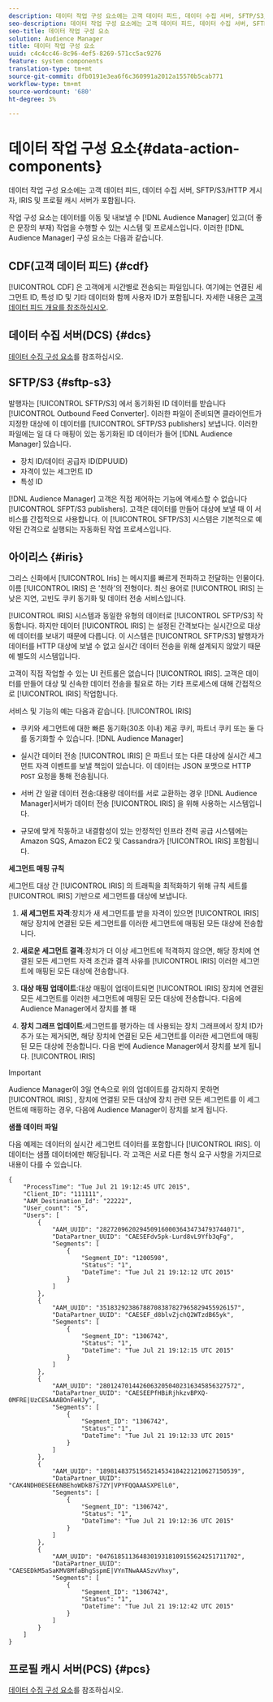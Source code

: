 ```yaml
---
description: 데이터 작업 구성 요소에는 고객 데이터 피드, 데이터 수집 서버, SFTP/S3/HTTP 게시자, IRIS 및 프로필 캐시 서버가 포함됩니다.
seo-description: 데이터 작업 구성 요소에는 고객 데이터 피드, 데이터 수집 서버, SFTP/S3/HTTP 게시자, IRIS 및 프로필 캐시 서버가 포함됩니다.
seo-title: 데이터 작업 구성 요소
solution: Audience Manager
title: 데이터 작업 구성 요소
uuid: c4c4cc46-8c96-4ef5-8269-571cc5ac9276
feature: system components
translation-type: tm+mt
source-git-commit: dfb0191e3ea6f6c360991a2012a15570b5cab771
workflow-type: tm+mt
source-wordcount: '680'
ht-degree: 3%

---
```



# 데이터 작업 구성 요소{#data-action-components}

데이터 작업 구성 요소에는 고객 데이터 피드, 데이터 수집 서버, SFTP/S3/HTTP 게시자, IRIS 및 프로필 캐시 서버가 포함됩니다.

<!-- 

c_compact.xml

 -->

작업 구성 요소는 데이터를 이동 및 내보낼 수 [!DNL Audience Manager] 있고(더 좋은 문장의 부재) 작업을 수행할 수 있는 시스템 및 프로세스입니다. 이러한 [!DNL Audience Manager] 구성 요소는 다음과 같습니다.

## CDF(고객 데이터 피드) {#cdf}

[!UICONTROL CDF] 은 고객에게 시간별로 전송되는 파일입니다. 여기에는 연결된 세그먼트 ID, 특성 ID 및 기타 데이터와 함께 사용자 ID가 포함됩니다. 자세한 내용은 [고객 데이터 피드 개요를 참조하십시오](../../features/cdf-files.md).

## 데이터 수집 서버(DCS) {#dcs}

[데이터 수집 구성 요소](../../reference/system-components/components-data-collection.md)를 참조하십시오.

## SFTP/S3 {#sftp-s3}

발행자는 [!UICONTROL SFTP/S3] 에서 동기화된 ID 데이터를 받습니다 [!UICONTROL Outbound Feed Converter]. 이러한 파일이 준비되면 클라이언트가 지정한 대상에 이 데이터를 [!UICONTROL SFTP/S3 publishers] 보냅니다. 이러한 파일에는 일 대 다 매핑이 있는 동기화된 ID 데이터가 들어 [!DNL Audience Manager] 있습니다.

* 장치 ID/데이터 공급자 ID(DPUUID)
* 자격이 있는 세그먼트 ID
* 특성 ID

[!DNL Audience Manager] 고객은 직접 제어하는 기능에 액세스할 수 없습니다 [!UICONTROL SFPT/S3 publishers]. 고객은 데이터를 만들어 대상에 보낼 때 이 서비스를 간접적으로 사용합니다. 이 [!UICONTROL SFTP/S3] 시스템은 기본적으로 예약된 간격으로 실행되는 자동화된 작업 프로세스입니다.

## 아이리스 {#iris}

그리스 신화에서 [!UICONTROL Iris] 는 메시지를 빠르게 전파하고 전달하는 인물이다. 이름 [!UICONTROL IRIS] 은 &#39;천하&#39;의 전형이다. 최신 용어로 [!UICONTROL IRIS] 는 낮은 지연, 고빈도 쿠키 동기화 및 데이터 전송 서비스입니다.

[!UICONTROL IRIS] 시스템과 동일한 유형의 데이터로 [!UICONTROL SFTP/S3] 작동합니다. 하지만 데이터 [!UICONTROL IRIS] 는 설정된 간격보다는 실시간으로 대상에 데이터를 보내기 때문에 다릅니다. 이 시스템은 [!UICONTROL SFTP/S3] 발행자가 데이터를 HTTP 대상에 보낼 수 없고 실시간 데이터 전송을 위해 설계되지 않았기 때문에 별도의 시스템입니다.

고객이 직접 작업할 수 있는 UI 컨트롤은 없습니다 [!UICONTROL IRIS]. 고객은 데이터를 만들어 대상 및 신속한 데이터 전송을 필요로 하는 기타 프로세스에 대해 간접적으로 [!UICONTROL IRIS] 작업합니다.

서비스 및 기능의 예는 다음과 같습니다. [!UICONTROL IRIS]

* 쿠키와 세그먼트에 대한 빠른 동기화(30초 이내) 제공 쿠키, 파트너 쿠키 또는 둘 다를 동기화할 수 있습니다. [!DNL Audience Manager]
* 실시간 데이터 전송 [!UICONTROL IRIS] 은 파트너 또는 다른 대상에 실시간 세그먼트 자격 이벤트를 보낼 책임이 있습니다. 이 데이터는 JSON 포맷으로 HTTP `POST` 요청을 통해 전송됩니다.

* 서버 간 일괄 데이터 전송:대용량 데이터를 서로 교환하는 경우 [!DNL Audience Manager]서버가 데이터 전송 [!UICONTROL IRIS] 을 위해 사용하는 시스템입니다.

* 규모에 맞게 작동하고 내결함성이 있는 안정적인 인프라 전력 공급 시스템에는 Amazon SQS, Amazon EC2 및 Cassandra가 [!UICONTROL IRIS] 포함됩니다.

**세그먼트 매핑 규칙**

세그먼트 대상 간 [!UICONTROL IRIS] 의 트래픽을 최적화하기 위해 규칙 세트를 [!UICONTROL IRIS] 기반으로 세그먼트를 대상에 보냅니다.

1. **새 세그먼트 자격**:장치가 새 세그먼트를 받을 자격이 있으면 [!UICONTROL IRIS] 해당 장치에 연결된 모든 세그먼트를 이러한 세그먼트에 매핑된 모든 대상에 전송합니다.

1. **새로운 세그먼트 결격**:장치가 더 이상 세그먼트에 적격하지 않으면, 해당 장치에 연결된 모든 세그먼트 자격 조건과 결격 사유를 [!UICONTROL IRIS] 이러한 세그먼트에 매핑된 모든 대상에 전송합니다.

1. **대상 매핑 업데이트**:대상 매핑이 업데이트되면 [!UICONTROL IRIS] 장치에 연결된 모든 세그먼트를 이러한 세그먼트에 매핑된 모든 대상에 전송합니다. 다음에 Audience Manager에서 장치를 볼 때

1. **장치 그래프 업데이트**:세그먼트를 평가하는 데 사용되는 장치 그래프에서 장치 ID가 추가 또는 제거되면, 해당 장치에 연결된 모든 세그먼트를 이러한 세그먼트에 매핑된 모든 대상에 전송합니다. 다음 번에 Audience Manager에서 장치를 보게 됩니다. [!UICONTROL IRIS]

>[!IMPORTANT]
>
>Audience Manager이 3일 연속으로 위의 업데이트를 감지하지 못하면 [!UICONTROL IRIS] , 장치에 연결된 모든 대상에 장치 관련 모든 세그먼트를 이 세그먼트에 매핑하는 경우, 다음에 Audience Manager이 장치를 보게 됩니다.

**샘플 데이터 파일**

다음 예제는 데이터의 실시간 세그먼트 데이터를 포함합니다 [!UICONTROL IRIS]. 이 데이터는 샘플 데이터에만 해당됩니다. 각 고객은 서로 다른 형식 요구 사항을 가지므로 내용이 다를 수 있습니다.

```
{
    "ProcessTime": "Tue Jul 21 19:12:45 UTC 2015",
    "Client_ID": "111111",
    "AAM_Destination_Id": "22222",
    "User_count": "5",
    "Users": [
        {
            "AAM_UUID": "28272096202945091600036434734793744071",
            "DataPartner_UUID": "CAESEFdv5pk-Lurd8vL9Yfb3qFg",
            "Segments": [
                {
                    "Segment_ID": "1200598",
                    "Status": "1",
                    "DateTime": "Tue Jul 21 19:12:12 UTC 2015"
                }
            ]
        },
        {
            "AAM_UUID": "35183292386788708387827965829455926157",
            "DataPartner_UUID": "CAESEF_d8blvZjchQ2WTzdB65yk",
            "Segments": [
                {
                    "Segment_ID": "1306742",
                    "Status": "1",
                    "DateTime": "Tue Jul 21 19:12:15 UTC 2015"
                }
            ]
        },
        {
            "AAM_UUID": "28012470144260632050402316345856327572",
            "DataPartner_UUID": "CAESEEPfHBiRjhkzvBPXQ-0MFRE|UzCESAAABOnFeHJy",
            "Segments": [
                {
                    "Segment_ID": "1306742",
                    "Status": "1",
                    "DateTime": "Tue Jul 21 19:12:33 UTC 2015"
                }
            ]
        },
        {
            "AAM_UUID": "18981483751565214534184221210627150539",
            "DataPartner_UUID": "CAK4NDH0ESEE6NBEhoWDkB7s7ZY|VPYFQQAAASXPElL0",
            "Segments": [
                {
                    "Segment_ID": "1306742",
                    "Status": "1",
                    "DateTime": "Tue Jul 21 19:12:36 UTC 2015"
                }
            ]
        },
        {
            "AAM_UUID": "04761851136483019318109155624251711702",
            "DataPartner_UUID": "CAESEDkM5aSaKMV8MfaBhgSspmE|VYnTNwAAASzvVhxy",
            "Segments": [
                {
                    "Segment_ID": "1306742",
                    "Status": "1",
                    "DateTime": "Tue Jul 21 19:12:42 UTC 2015"
                }
            ]
        }
    ]
}
```

## 프로필 캐시 서버(PCS) {#pcs}

[데이터 수집 구성 요소](../../reference/system-components/components-data-collection.md)를 참조하십시오.
